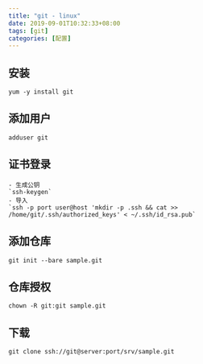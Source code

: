 ```yaml
---
title: "git - linux"
date: 2019-09-01T10:32:33+08:00
tags: [git]
categories: [配置]
---
```


## 安装 
`yum -y install git`
## 添加用户 
`adduser git`
## 证书登录  
    - 生成公钥  
    `ssh-keygen`
    - 导入  
    `ssh -p port user@host 'mkdir -p .ssh && cat >> /home/git/.ssh/authorized_keys' < ~/.ssh/id_rsa.pub`
## 添加仓库
`git init --bare sample.git`
## 仓库授权
`chown -R git:git sample.git`
## 下载
`git clone ssh://git@server:port/srv/sample.git`